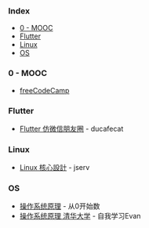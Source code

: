 ### Index

* [0 - MOOC](#0---mooc)
* [Flutter](#flutter)
* [Linux](#linux)
* [OS](#OS)


### 0 - MOOC

* [freeCodeCamp](https://chinese.freecodecamp.org)


### Flutter

* [Flutter 仿微信朋友圈](https://www.youtube.com/playlist?v=7lZRWWELIaA&list=PL274L1n86T80VQcJb76zcXcPpF-S-fFV-) - ducafecat


### Linux

* [Linux 核心設計](https://youtube.com/playlist?list=PL6S9AqLQkFpongEA75M15_BlQBC9rTdd8) - jserv


### OS

* [操作系统原理](https://www.youtube.com/playlist?list=PLkl2qqmYigA66rJ4FgmZan4YIVRgNFLQx) - 从0开始数
* [操作系统原理 清华大学](https://www.youtube.com/playlist?list=PLgSjsxruwagoYuFuMnUY-lMzTfQR7ugw9) - 自我学习Evan
